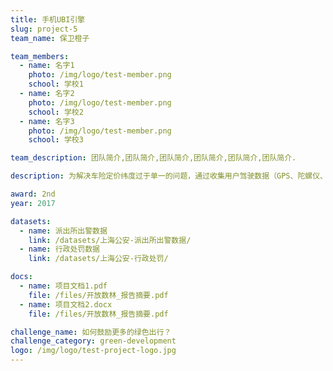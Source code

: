 ```yaml
---
title: 手机UBI引擎
slug: project-5
team_name: 保卫橙子

team_members:
  - name: 名字1
    photo: /img/logo/test-member.png
    school: 学校1
  - name: 名字2
    photo: /img/logo/test-member.png
    school: 学校2
  - name: 名字3
    photo: /img/logo/test-member.png
    school: 学校3

team_description: 团队简介,团队简介,团队简介,团队简介,团队简介,团队简介.

description: 为解决车险定价纬度过于单一的问题，通过收集用户驾驶数据（GPS、陀螺仪、加速度传感器），结合风险评价标准（城市道路交通指数、道路事故数据）、训练数据（强生出租车数据），完成个性化定价。目前产品原型已完成。

award: 2nd
year: 2017

datasets:
  - name: 派出所出警数据
    link: /datasets/上海公安-派出所出警数据/
  - name: 行政处罚数据
    link: /datasets/上海公安-行政处罚/

docs:
  - name: 项目文档1.pdf
    file: /files/开放数林_报告摘要.pdf
  - name: 项目文档2.docx
    file: /files/开放数林_报告摘要.pdf

challenge_name: 如何鼓励更多的绿色出行？
challenge_category: green-development
logo: /img/logo/test-project-logo.jpg
---
```

